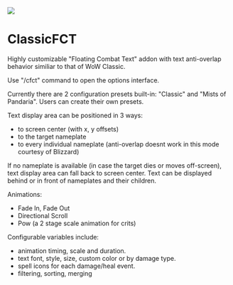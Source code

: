 [![](http://img.youtube.com/vi/gNMEFNtfaEQ/0.jpg)](http://www.youtube.com/watch?v=gNMEFNtfaEQ "Youtube link")
# ClassicFCT
Highly customizable "Floating Combat Text" addon with text anti-overlap behavior similiar to that of WoW Classic.
 

Use "/cfct" command to open the options interface.
 
Currently there are 2 configuration presets built-in: "Classic" and "Mists of Pandaria".
Users can create their own presets.
 

Text display area can be positioned in 3 ways: 
- to screen center (with x, y offsets)
- to the target nameplate
- to every individual nameplate (anti-overlap doesnt work in this mode courtesy of Blizzard)

If no nameplate is available (in case the target dies or moves off-screen), text display area can fall back to screen center.
Text can be displayed behind or in front of nameplates and their children.

Animations:
- Fade In, Fade Out
- Directional Scroll
- Pow (a 2 stage scale animation for crits)

Configurable variables include:
- animation timing, scale and duration.
- text font, style, size, custom color or by damage type.
- spell icons for each damage/heal event.
- filtering, sorting, merging
